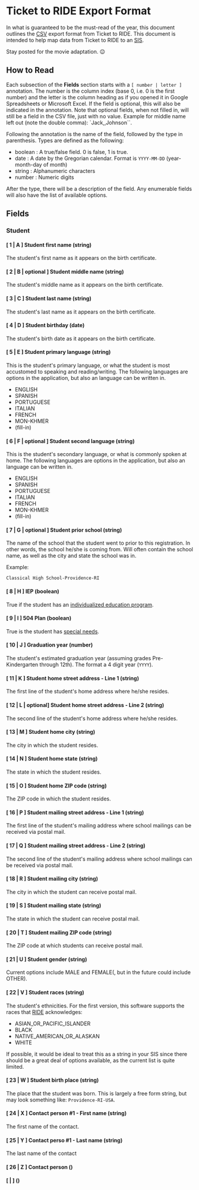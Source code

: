 # Ticket to RIDE Export Format

In what is guaranteed to be the must-read of the year, this document outlines the [CSV](http://en.wikipedia.org/wiki/Comma-separated_values) export format from Ticket to RIDE. This document is intended to help map data from Ticket to RIDE to an [SIS](http://en.wikipedia.org/wiki/Student_information_system).

Stay posted for the movie adaptation. :wink:

## How to Read

Each subsection of the **Fields** section starts with a `[ number | letter ]` annotation. The number is the column index (base 0, i.e. 0 is the first number) and the letter is the column heading as if you opened it in Google Spreadsheets or Microsoft Excel. If the field is optional, this will also be indicated in the annotation. Note that optional fields, when not filled in, will still be a field in the CSV file, just with no value. Example for middle name left out (note the double comma): `Jack,,Johnson``.

Following the annotation is the name of the field, followed by the type in parenthesis. Types are defined as the following:

- boolean : A true/false field. 0 is false, 1 is true.
- date : A date by the Gregorian calendar. Format is `YYYY-MM-DD` (year-month-day of month)
- string : Alphanumeric characters
- number : Numeric digits

After the type, there will be a description of the field. Any enumerable fields will also have the list of available options.

## Fields

### Student

#### [ 1 | A ] Student first name (string)

The student's first name as it appears on the birth certificate.

#### [ 2 | B | optional ] Student middle name (string)

The student's middle name as it appears on the birth certificate.

#### [ 3 | C ] Student last name (string)

The student's last name as it appears on the birth certificate.

#### [ 4 | D ] Student birthday (date)

The student's birth date as it appears on the birth certificate.

#### [ 5 | E ] Student primary language (string)

This is the student's primary language, or what the student is most accustomed to speaking and reading/writing. The following languages are options in the application, but also an language can be written in.

- ENGLISH
- SPANISH
- PORTUGUESE
- ITALIAN
- FRENCH
- MON-KHMER 
- (fill-in)

#### [ 6 | F | optional ] Student second language (string)

This is the student's secondary language, or what is commonly spoken at home. The following languages are options in the application, but also an language can be written in.

- ENGLISH
- SPANISH
- PORTUGUESE
- ITALIAN
- FRENCH
- MON-KHMER 
- (fill-in)

#### [ 7 | G | optional ] Student prior school (string)

The name of the school that the student went to prior to this registration. In other words, the school he/she is coming from. Will often contain the school name, as well as the city and state the school was in.

Example:

`Classical High School-Providence-RI`

#### [ 8 | H ] IEP (boolean)

True if the student has an [individualized education program](http://en.wikipedia.org/wiki/Individualized_Education_Program).

#### [ 9 | I ] 504 Plan (boolean)

True is the student has [special needs](http://kidshealth.org/parent/positive/learning/504-plans.html).


#### [ 10 | J ] Graduation year (number)

The student's estimated graduation year (assuming grades Pre-Kindergarten through 12th). The format a 4 digit year (`YYYY`).

#### [ 11 | K ] Student home street address - Line 1 (string)

The first line of the student's home address where he/she resides.

#### [ 12 | L | optional] Student home street address - Line 2 (string)

The second line of the student's home address where he/she resides.

#### [ 13 | M ] Student home city (string)

The city in which the student resides.

#### [ 14 | N ] Student home state (string)

The state in which the student resides.

#### [ 15 | O ] Student home ZIP code (string)

The ZIP code in which the student resides. 

#### [ 16 | P ] Student mailing street address - Line 1 (string)

The first line of the student's mailing address where school mailings can be received via postal mail.

#### [ 17 | Q ] Student mailing street address - Line 2 (string)

The second line of the student's mailing address where school mailings can be received via postal mail.

#### [ 18 | R ] Student mailing city (string)

The city in which the student can receive postal mail.

#### [ 19 | S ] Student mailing state (string)

The state in which the student can receive postal mail.

#### [ 20 | T ] Student mailing ZIP code (string)

The ZIP code at which students can receive postal mail.

#### [ 21 | U ] Student gender (string)

Current options include MALE and FEMALE(, but in the future could include OTHER).

#### [ 22 | V ] Student races (string)

The student's ethnicities. For the first version, this software supports the races that [RIDE](http://www.ride.ri.gov/) acknowledges:

- ASIAN_OR_PACIFIC_ISLANDER
- BLACK
- NATIVE_AMERICAN_OR_ALASKAN
- WHITE

If possible, it would be ideal to treat this as a string in your SIS since there should be a great deal of options available, as the current list is quite limited.

#### [ 23 | W ] Student birth place (string)

The place that the student was born. This is largely a free form string, but may look something like: `Providence-RI-USA`.

#### [ 24 | X ] Contact person #1 - First name (string)

The first name of the contact.

#### [ 25 | Y ] Contact perso #1 - Last name (string)

The last name of the contact


#### [ 26 | Z ] Contact person  ()
#### [  |  ] ()